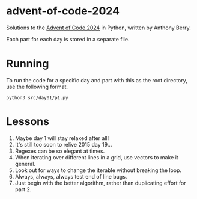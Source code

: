 # advent-of-code-2024
Solutions to the [Advent of Code 2024](https://adventofcode.com/2024) in Python, written by Anthony Berry.

Each part for each day is stored in a separate file.

# Running
To run the code for a specific day and part with this as the root directory, use the following format.
```
python3 src/day01/p1.py
```

# Lessons
1. Maybe day 1 will stay relaxed after all!
2. It's still too soon to relive 2015 day 19...
3. Regexes can be so elegant at times.
4. When iterating over different lines in a grid, use vectors to make it general.
5. Look out for ways to change the iterable without breaking the loop.
6. Always, always, always test end of line bugs.
7. Just begin with the better algorithm, rather than duplicating effort for part 2.